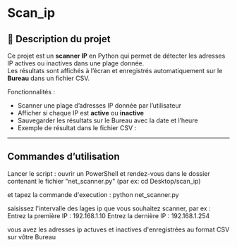 # Scan_ip

## 📝 Description du projet
Ce projet est un **scanner IP** en Python qui permet de détecter les adresses IP actives ou inactives dans une plage donnée.  
Les résultats sont affichés à l’écran et enregistrés automatiquement sur le **Bureau** dans un fichier CSV.

Fonctionnalités :
- Scanner une plage d’adresses IP donnée par l’utilisateur
- Afficher si chaque IP est **active** ou **inactive**
- Sauvegarder les résultats sur le Bureau avec la date et l’heure
- Exemple de résultat dans le fichier CSV :



---

##  Commandes d’utilisation

Lancer le script :
ouvrir un PowerShell et rendez-vous dans le dossier contenant le fichier "net_scanner.py" (par ex: cd Desktop/scan_ip)

et tapez la commande d'execution : 
python net_scanner.py



saisissez l'intervalle des lages ip que vous souhaitez scanner, par ex : 
Entrez la première IP : 192.168.1.10
Entrez la dernière IP : 192.168.1.254



vous avez les adresses ip actuves et inactives d'enregistrées au format CSV sur vôtre Bureau

